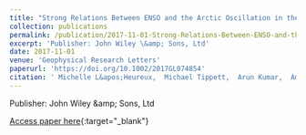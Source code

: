 ```yaml
---
title: "Strong Relations Between ENSO and the Arctic Oscillation in the North American Multimodel Ensemble"
collection: publications
permalink: /publication/2017-11-01-Strong-Relations-Between-ENSO-and-the-Arctic-Oscillation-in-the-North-American-Multimodel-Ensemble
excerpt: 'Publisher: John Wiley \&amp; Sons, Ltd'
date: 2017-11-01
venue: 'Geophysical Research Letters'
paperurl: 'https://doi.org/10.1002/2017GL074854'
citation: ' Michelle L&apos;Heureux,  Michael Tippett,  Arun Kumar,  Amy Butler,  Laura Ciasto,  Qinghua Ding,  Kirstin Harnos,  Nathaniel Johnson, &quot;Strong Relations Between ENSO and the Arctic Oscillation in the North American Multimodel Ensemble.&quot; Geophysical Research Letters, 2017.'
---
```

Publisher: John Wiley \&amp; Sons, Ltd

[Access paper here](https://doi.org/10.1002/2017GL074854){:target="_blank"}

